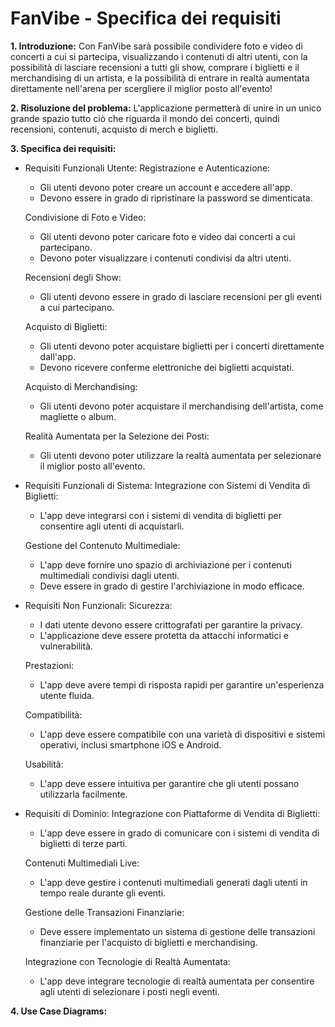 # FanVibe - Specifica dei requisiti

**1. Introduzione:**
  Con FanVibe sarà possibile condividere foto e video di concerti a cui si partecipa, visualizzando i contenuti di altri utenti, con la possibilità di lasciare recensioni a tutti gli show, comprare i biglietti e il merchandising di un artista, e la possibilità di entrare in realtà aumentata direttamente nell'arena per scergliere il miglior posto all'evento!

**2. Risoluzione del problema:**
   L'applicazione permetterà di unire in un unico grande spazio tutto ciò che riguarda il mondo dei concerti, quindi recensioni, contenuti, acquisto di merch e biglietti.

**3. Specifica dei requisiti:**
  - Requisiti Funzionali Utente:
      Registrazione e Autenticazione:
      - Gli utenti devono poter creare un account e accedere all'app.
      - Devono essere in grado di ripristinare la password se dimenticata.
              
      Condivisione di Foto e Video:
      - Gli utenti devono poter caricare foto e video dai concerti a cui partecipano.
      - Devono poter visualizzare i contenuti condivisi da altri utenti.
      
      Recensioni degli Show:
      - Gli utenti devono essere in grado di lasciare recensioni per gli eventi a cui partecipano.
      
      Acquisto di Biglietti:
      - Gli utenti devono poter acquistare biglietti per i concerti direttamente dall'app.
      - Devono ricevere conferme elettroniche dei biglietti acquistati.
      
      Acquisto di Merchandising:
      - Gli utenti devono poter acquistare il merchandising dell'artista, come magliette o album.
      
      Realità Aumentata per la Selezione dei Posti:
      - Gli utenti devono poter utilizzare la realtà aumentata per selezionare il miglior posto all'evento.
  
  - Requisiti Funzionali di Sistema:
      Integrazione con Sistemi di Vendita di Biglietti:
      - L'app deve integrarsi con i sistemi di vendita di biglietti per consentire agli utenti di acquistarli.
      
      Gestione del Contenuto Multimediale:
      - L'app deve fornire uno spazio di archiviazione per i contenuti multimediali condivisi dagli utenti.
      - Deve essere in grado di gestire l'archiviazione in modo efficace.
  
  - Requisiti Non Funzionali:
      Sicurezza:
      - I dati utente devono essere crittografati per garantire la privacy.
      - L'applicazione deve essere protetta da attacchi informatici e vulnerabilità.
      
      Prestazioni:
      - L'app deve avere tempi di risposta rapidi per garantire un'esperienza utente fluida.
      
      Compatibilità:
      - L'app deve essere compatibile con una varietà di dispositivi e sistemi operativi, inclusi smartphone iOS e Android.
      
      Usabilità:
      - L'app deve essere intuitiva per garantire che gli utenti possano utilizzarla facilmente.
  
  - Requisiti di Dominio:
      Integrazione con Piattaforme di Vendita di Biglietti:
      - L'app deve essere in grado di comunicare con i sistemi di vendita di biglietti di terze parti.
      
      Contenuti Multimediali Live:
      - L'app deve gestire i contenuti multimediali generati dagli utenti in tempo reale durante gli eventi.
      
      Gestione delle Transazioni Finanziarie:
      - Deve essere implementato un sistema di gestione delle transazioni finanziarie per l'acquisto di biglietti e merchandising.
      
      Integrazione con Tecnologie di Realtà Aumentata:
      - L'app deve integrare tecnologie di realtà aumentata per consentire agli utenti di selezionare i posti negli eventi.

**4. Use Case Diagrams:**
    
